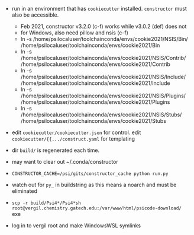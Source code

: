 
* run in an environment that has `cookiecutter` installed. `constructor` must also be accessible.
  * Feb 2021, constructor v3.2.0 (c-f) works while v3.0.2 (def) does not
  * for Windows, also need pillow and nsis (c-f)
  * ln -s /home/psilocaluser/toolchainconda/envs/cookie2021/NSIS/Bin/ /home/psilocaluser/toolchainconda/envs/cookie2021/Bin
  * ln -s /home/psilocaluser/toolchainconda/envs/cookie2021/NSIS/Contrib/ /home/psilocaluser/toolchainconda/envs/cookie2021/Contrib
  * ln -s /home/psilocaluser/toolchainconda/envs/cookie2021/NSIS/Include/ /home/psilocaluser/toolchainconda/envs/cookie2021/Include
  * ln -s /home/psilocaluser/toolchainconda/envs/cookie2021/NSIS/Plugins/ /home/psilocaluser/toolchainconda/envs/cookie2021/Plugins
  * ln -s /home/psilocaluser/toolchainconda/envs/cookie2021/NSIS/Stubs/ /home/psilocaluser/toolchainconda/envs/cookie2021/Stubs

* edit `cookiecutter/cookiecutter.json` for control. edit `cookiecutter/{{.../construct.yaml` for templating

* dir `build/` is regenerated each time.

* may want to clear out ~/.conda/constructor

* `CONSTRUCTOR_CACHE=/psi/gits/constructor_cache python run.py`

* watch out for `py_` in buildstring as this means a noarch and must be eliminated

* `scp -r build/Psi4*/Psi4*sh root@vergil.chemistry.gatech.edu:/var/www/html/psicode-download/`
                           exe

* log in to vergil root and make WindowsWSL symlinks

